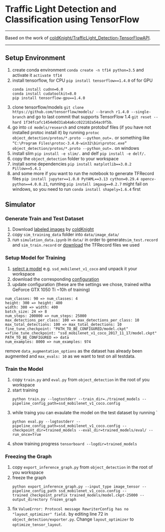 # Traffic Light Detection and Classification using TensorFlow
---

Based on the work of [coldKnight/TrafficLight_Detection-TensorFlowAPI](https://github.com/coldKnight/TrafficLight_Detection-TensorFlowAPI).

---

## Setup Environment
1. create conda environment `conda create -n tf14 python=3.5` and activate it `activate tf14`
2. install tensorflow, for CPU `pip install tensorflow==1.4.0` of for GPU
    ```
    conda install cudnn=6.0
    conda install cudatoolkit=8.0
    pip install tensorflow-gpu==1.4.0
    ```
3. clone tensorflow/models `git clone https://github.com/tensorflow/models/ --branch r1.4.0 --single-branch` and go to last commit that supports TensorFlow 1.4 `git reset --hard 1f34fcafc1454e0d31ab4a6cc022102a54ac0f5b`.
4. go into `cd models/research` and create protobuf files (if you have not installed protoc install it) by running
`protoc object_detection/protos/*.proto --python_out=.` or something like `“C:\Program Files\protoc-3.4.0-win32\bin\protoc.exe” object_detection/protos/*.proto --python_out=.` on windows
5. install slim `pip install -e slim/.` and delf `pip install -e delf/.`
6. copy the `object_detection` folder to your workspace
7. install some dependencies `pip install matplotlib==3.0.2 Pillow==5.4.1`
8. and some more if you want to run the notebook to generate TFRecord files `pip install jupyter==1.0.0 PyYAML==3.13 cython=0.29.4 opencv-python==4.0.0.21`, running `pip install imgaug==0.2.7` might fail on windows, so you need to run `conda install shapely=1.6.4` first



## Simulator
### Generate Train and Test Dataset
1. Download [labeled images](https://drive.google.com/file/d/0B-Eiyn-CUQtxdUZWMkFfQzdObUE/viewusp=sharing) by [coldKnight](https://github.com/coldKnight)
2. copy `sim_training_data` folder into `data/image_data/`
3. run `simulation_data.ipynb` in `data/` in order to generate`sim_test.record` and `sim_train.record` or [download](https://drive.google.com/file/d/1EwegXHrIDU5MHA5TxrL8XLoECTfx6DHz/view?usp=sharing) the TFRecord files we used

### Setup Model for Training
1. [select a model](https://github.com/tensorflow/models/blob/1f34fcafc1454e0d31ab4a6cc02202a54ac0f5b/research/object_detection/g3doc/detection_model_zoo.md) e.g. `ssd_mobilenet_v1_coco` and unpack it your workspace
2. download the corresponding [configuration](https://github.com/tensorflow/models/tree/1f34fcafc1454e0d31ab4a6cc02202a54ac0f5b/research/object_detection/samples/configs)
3. update configuration (these are the settings we chose, trained witha GeForce GTX 1050 Ti ~10h of training)
```
num_classes: 90 => num_classes: 4
height: 300 => height: 400
width: 300 => width: 400
batch_size: 24 => 8
num_steps: 200000 => num_steps: 25000
max_detections_per_class: 100 => max_detections_per_class: 10
max_total_detections: 100 => max_total_detections: 10
fine_tune_checkpoint: "PATH_TO_BE_CONFIGURED/model.ckpt" =>fine_tune_checkpoint: "ssd_mobilenet_v1_coco_2017_11_17/model.ckpt"
PATH_TO_BE_CONFIGURED => data
num_examples: 8000 => num_examples: 974
```
remove `data_augmentation_options` as the dataset has already been augmented and `max_evals: 10` as we want to test on all testdata.

### Train the Model
1. copy `train.py` and `eval.py` from `object_detection` in the root of you workspace
2. start training
    ```
    python train.py --logtostderr --train_dir=./trained_models --pipeline_config_path=ssd_mobilenet_v1_coco.config
    ```
3. while traing you can evaulate the model on the test dataset by running `
    ```
    python eval.py --logtostderr --pipeline_config_path=ssd_mobilenet_v1_coco.config --checkpoint_dir=trained_models --eval_dir=trained_models/eval/ --run_once=True
    ```
4. show training progress `tensorboard --logdir=trained_models`

### Freezing the Graph
1. copy `export_inference_graph.py` from `object_detection` in the root of you workspace
2. freeze the graph
    ```
    python export_inference_graph.py --input_type image_tensor --pipeline_config_path ssd_mobilenet_v1_coco.config --trained_checkpoint_prefix trained_models/model.ckpt-25000 --output_directory frozen_graph
    ```
3. fix `ValueError: Protocol message RewriterConfig has no "layout_optimizer" field.` by editing line 72 in `object_detection/exporter.py`. Change `layout_optimizer` to `optimize_tensor_layout`.

